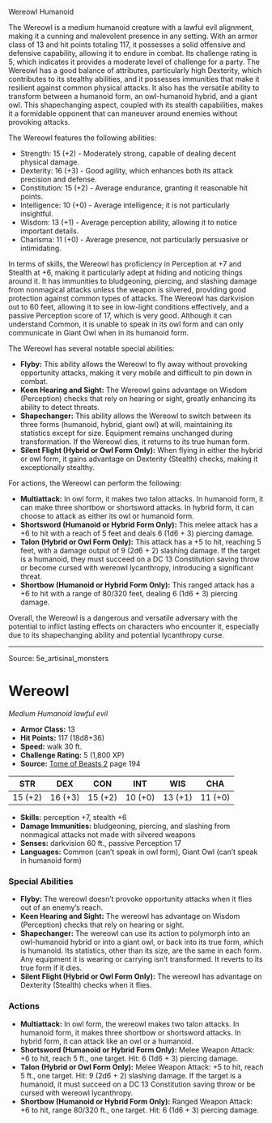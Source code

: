 <MonsterName/>Wereowl</MonsterName>
<CreatureType/>Humanoid</CreatureType>

<summary>The Wereowl is a medium humanoid creature with a lawful evil alignment, making it a cunning and malevolent presence in any setting. With an armor class of 13 and hit points totaling 117, it possesses a solid offensive and defensive capability, allowing it to endure in combat. Its challenge rating is 5, which indicates it provides a moderate level of challenge for a party. The Wereowl has a good balance of attributes, particularly high Dexterity, which contributes to its stealthy abilities, and it possesses immunities that make it resilient against common physical attacks. It also has the versatile ability to transform between a humanoid form, an owl-humanoid hybrid, and a giant owl. This shapechanging aspect, coupled with its stealth capabilities, makes it a formidable opponent that can maneuver around enemies without provoking attacks.</summary>

<detail>

The Wereowl features the following abilities: 

- Strength: 15 (+2) - Moderately strong, capable of dealing decent physical damage.
- Dexterity: 16 (+3) - Good agility, which enhances both its attack precision and defense.
- Constitution: 15 (+2) - Average endurance, granting it reasonable hit points.
- Intelligence: 10 (+0) - Average intelligence; it is not particularly insightful.
- Wisdom: 13 (+1) - Average perception ability, allowing it to notice important details.
- Charisma: 11 (+0) - Average presence, not particularly persuasive or intimidating.

In terms of skills, the Wereowl has proficiency in Perception at +7 and Stealth at +6, making it particularly adept at hiding and noticing things around it. It has immunities to bludgeoning, piercing, and slashing damage from nonmagical attacks unless the weapon is silvered, providing good protection against common types of attacks. The Wereowl has darkvision out to 60 feet, allowing it to see in low-light conditions effectively, and a passive Perception score of 17, which is very good. Although it can understand Common, it is unable to speak in its owl form and can only communicate in Giant Owl when in its humanoid form.

The Wereowl has several notable special abilities:

- **Flyby:** This ability allows the Wereowl to fly away without provoking opportunity attacks, making it very mobile and difficult to pin down in combat.
- **Keen Hearing and Sight:** The Wereowl gains advantage on Wisdom (Perception) checks that rely on hearing or sight, greatly enhancing its ability to detect threats.
- **Shapechanger:** This ability allows the Wereowl to switch between its three forms (humanoid, hybrid, giant owl) at will, maintaining its statistics except for size. Equipment remains unchanged during transformation. If the Wereowl dies, it returns to its true human form.
- **Silent Flight (Hybrid or Owl Form Only):** When flying in either the hybrid or owl form, it gains advantage on Dexterity (Stealth) checks, making it exceptionally stealthy.

For actions, the Wereowl can perform the following:

- **Multiattack:** In owl form, it makes two talon attacks. In humanoid form, it can make three shortbow or shortsword attacks. In hybrid form, it can choose to attack as either its owl or humanoid form.
- **Shortsword (Humanoid or Hybrid Form Only):** This melee attack has a +6 to hit with a reach of 5 feet and deals 6 (1d6 + 3) piercing damage.
- **Talon (Hybrid or Owl Form Only):** This attack has a +5 to hit, reaching 5 feet, with a damage output of 9 (2d6 + 2) slashing damage. If the target is a humanoid, they must succeed on a DC 13 Constitution saving throw or become cursed with wereowl lycanthropy, introducing a significant threat.
- **Shortbow (Humanoid or Hybrid Form Only):** This ranged attack has a +6 to hit with a range of 80/320 feet, dealing 6 (1d6 + 3) piercing damage.

Overall, the Wereowl is a dangerous and versatile adversary with the potential to inflict lasting effects on characters who encounter it, especially due to its shapechanging ability and potential lycanthropy curse.</detail>



---

Source: 5e_artisinal_monsters

# Wereowl

*Medium* *Humanoid* *lawful evil*

- **Armor Class:** 13
- **Hit Points:** 117 (18d8+36)
- **Speed:** walk 30 ft.
- **Challenge Rating:** 5 (1,800 XP)
- **Source:** [Tome of Beasts 2](https://koboldpress.com/kpstore/product/tome-of-beasts-2-for-5th-edition) page 194

| STR | DEX | CON | INT | WIS | CHA |
| --- | --- | --- | --- | --- | --- |
| 15 (+2) | 16 (+3) | 15 (+2) | 10 (+0) | 13 (+1) | 11 (+0) |

- **Skills:** perception +7, stealth +6
- **Damage Immunities:** bludgeoning, piercing, and slashing from nonmagical attacks not made with silvered weapons
- **Senses:** darkvision 60 ft., passive Perception 17
- **Languages:** Common (can’t speak in owl form), Giant Owl (can’t speak in humanoid form)

### Special Abilities

- **Flyby:** The wereowl doesn’t provoke opportunity attacks when it flies out of an enemy’s reach.
- **Keen Hearing and Sight:** The wereowl has advantage on Wisdom (Perception) checks that rely on hearing or sight.
- **Shapechanger:** The wereowl can use its action to polymorph into an owl-humanoid hybrid or into a giant owl, or back into its true form, which is humanoid. Its statistics, other than its size, are the same in each form. Any equipment it is wearing or carrying isn’t transformed. It reverts to its true form if it dies.
- **Silent Flight (Hybrid or Owl Form Only):** The wereowl has advantage on Dexterity (Stealth) checks when it flies.

### Actions

- **Multiattack:** In owl form, the wereowl makes two talon attacks. In humanoid form, it makes three shortbow or shortsword attacks. In hybrid form, it can attack like an owl or a humanoid.
- **Shortsword (Humanoid or Hybrid Form Only):** Melee Weapon Attack: +6 to hit, reach 5 ft., one target. Hit: 6 (1d6 + 3) piercing damage.
- **Talon (Hybrid or Owl Form Only):** Melee Weapon Attack: +5 to hit, reach 5 ft., one target. Hit: 9 (2d6 + 2) slashing damage. If the target is a humanoid, it must succeed on a DC 13 Constitution saving throw or be cursed with wereowl lycanthropy.
- **Shortbow (Humanoid or Hybrid Form Only):** Ranged Weapon Attack: +6 to hit, range 80/320 ft., one target. Hit: 6 (1d6 + 3) piercing damage.




